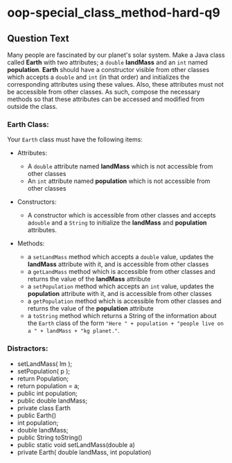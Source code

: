 # oop-special_class_method-hard-q9

## Question Text

Many people are fascinated by our planet's solar system. Make a Java class called **Earth** with two attributes; a
`double` **landMass** and an `int` named **population**. **Earth** should have a constructor visible from other classes
which accepts a `double` and `int` (in that order) and initializes the corresponding attributes using these values.
Also, these attributes must not be accessible from other classes. As such, compose the necessary methods so that these
attributes can be accessed and modified from outside the class.

### Earth Class:

Your `Earth` class must have the following items:

- Attributes:
    - A `double` attribute named **landMass** which is not accessible from other classes
    - An `int` attribute named **population** which is not accessible from other classes

- Constructors:
    - A constructor which is accessible from other classes and accepts a`double` and a `String` to initialize the
      **landMass** and **population** attributes.

- Methods:
    - a `setLandMass` method which accepts a `double` value, updates the **landMass** attribute with it, and is
      accessible
      from other classes
    - a `getLandMass` method which is accessible from other classes and returns the value of the **landMass** attribute
    - a `setPopulation` method which accepts an `int` value, updates the **population** attribute with it, and is
      accessible
      from other classes
    - a `getPopulation` method which is accessible from other classes and returns the value of the **population**
      attribute
    - a `toString` method which returns a String of the information about the `Earth` class of the form
      `"Here " + population + "people live on a " + landMass + "kg planet."`.

### Distractors:

- setLandMass( lm );
- setPopulation( p );
- return Population;
- return population = a;
- public int population;
- public double landMass;
- private class Earth
- public Earth()
- int population;
- double landMass;
- public String toString()
- public static void setLandMass(double a)
- private Earth( double landMass, int population) 	
